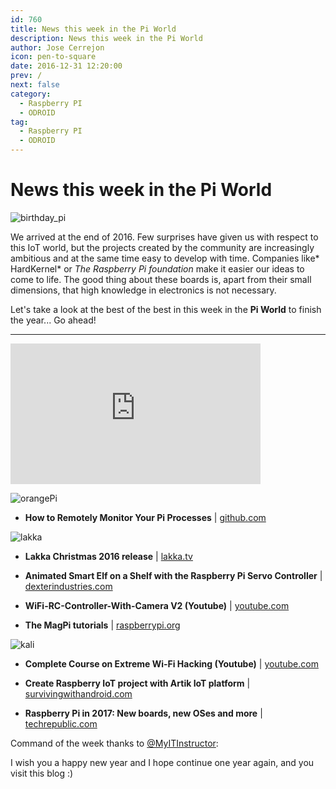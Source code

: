 ```yaml
---
id: 760
title: News this week in the Pi World
description: News this week in the Pi World
author: Jose Cerrejon
icon: pen-to-square
date: 2016-12-31 12:20:00
prev: /
next: false
category:
  - Raspberry PI
  - ODROID
tag:
  - Raspberry PI
  - ODROID
---
```


# News this week in the Pi World

![birthday_pi](/images/2016/12/birthday_pi.png)

We arrived at the end of 2016. Few surprises have given us with respect to this IoT world, but the projects created by the community are increasingly ambitious and at the same time easy to develop with time. Companies like* HardKernel* or *The Raspberry Pi foundation* make it easier our ideas to come to life. The good thing about these boards is, apart from their small dimensions, that high knowledge in electronics is not necessary.

Let's take a look at the best of the best in this week in the **Pi World** to finish the year... Go ahead!

- - -
<iframe width="400" height="225" src="https://www.youtube.com/embed/7DBYWlV7MSI?rel=0" frameborder="0" allowfullscreen></iframe>

![orangePi](/images/2016/12/orangePi.png)

* **How to Remotely Monitor Your Pi Processes** | [github.com](https://github.com/initialstate/pi-process-dashboard/wiki)

![lakka](/images/2016/12/lakka.png)

* **Lakka Christmas 2016 release** | [lakka.tv](http://www.lakka.tv/articles/2016/12/22/christmas-2016-release/)

* **Animated Smart Elf on a Shelf with the Raspberry Pi Servo Controller**  | [dexterindustries.com](https://www.dexterindustries.com/projects/animate-elf-shelf-raspberry-pi-servo-controller/)

* **WiFi-RC-Controller-With-Camera V2 (Youtube)** | [youtube.com](https://www.youtube.com/watch?v=yYZzXwDhog8&feature=youtu.be)

* **The MagPi tutorials** | [raspberrypi.org](https://www.raspberrypi.org/magpi/tutorials/)

![kali](/images/2016/12/kali.png)

* **Complete Course on Extreme Wi-Fi Hacking (Youtube)** | [youtube.com](https://www.youtube.com/watch?v=kT13fBe9hAM)

* **Create Raspberry IoT project with Artik IoT platform** | [survivingwithandroid.com](http://www.survivingwithandroid.com/2016/12/artik-iot-platform-tutorial-raspberry.html)

* **Raspberry Pi in 2017: New boards, new OSes and more** | [techrepublic.com](http://www.techrepublic.com/article/raspberry-pi-in-2017-new-boards-new-oses-and-more/#a-332d918f-c6f3-4541-86a1-14537924a173)

Command of the week thanks to [@MyITInstructor](https://twitter.com/MyITInstructor/):




I wish you a happy new year and I hope continue one year again, and you visit this blog :)